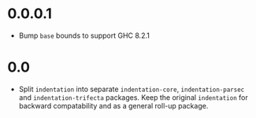 # 0.0.0.1

* Bump `base` bounds to support GHC 8.2.1

# 0.0

* Split `indentation` into separate `indentation-core`, `indentation-parsec` and `indentation-trifecta` packages.
  Keep the original `indentation` for backward compatability and as a general roll-up package.

